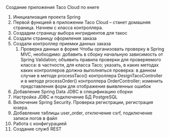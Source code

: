 Создание приложения Taco Cloud по книге 
1. Инициализация проекта Spring
2. Первой функцией в приложении Taco Cloud – станет домашняя
   страница. Начнем с класса контроллера.
3. Создадим страницу выбора ингридиентов для такос
4. Создали страницу оформления заказа
5. Создали контроллер приемки данных заказа
   1. Проверка данных в форме
   Чтобы организовать проверку в Spring MVC, необходимо:
      добавить в сборку начальную зависимость от Spring Validation;
      объявить правила проверки для проверяемого класса: в частности, для класса Taco;
      указать, в каких методах каких контроллеров должна выполняться проверка: в данном случае в методе processTaco() контроллера DesignTacoController и в методе processOrder() контроллера
      OrderController;
   изменить представления форм для отображения выявленных ошибок
6. Добавление Spring Data JDBC в спецификацию сборки
7. Настройка JDBC и подключение БД PostgreSQL
8. Включение Spring Security. Проверка регистрации, регистрация юзера.
9. Добавление таблицы user_order, отключение csrf, подключение записи логов в файл
10. Работа с конфигурацией
11. Создание служб REST